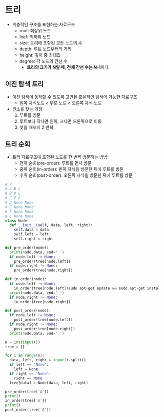 # 트리

- 계층적인 구조를 표현하는 자료구조
  - root: 최상위 노드
  - leaf: 최하위 노드
  - size: 트리에 포함된 모든 노드의 수
  - depth: 루트 노드부터의 거리
  - height: 깊이 중 최대값
  - degree: 각 노드의 간선 수
    - **트리의 크기가 N일 때, 전체 간선 수는 N-1**이다.

## 이진 탐색 트리

- 이진 탐색이 동작할 수 있도록 고안된 효율적인 탐색이 가능한 자료구조
  - 왼쪽 자식노드 < 부모 노드 < 오른쪽 자식 노드
- 원소를 찾는 과정
  1. 루트를 방문
  2. 루트보다 작다면 왼쪽, 크다면 오른쪽으로 이동
  3. 찾을 때까지 2 반복

## 트리 순회

- 트리 자료구조에 포함된 노드를 한 번씩 방문하는 방법
  - 전위 순회(pre-order): 루트를 먼저 방문
  - 중위 순회(in-order): 왼쪽 자식을 방문한 뒤에 루트를 방문
  - 후위 순회(post-order): 오른쪽 자식을 방문한 뒤에 루트를 방문

```py
# 7
# A B C
# B D E
# C F G
# D None None
# E None None
# F None None
# G None None
class Node:
  def __init__(self, data, left, right):
    self.data = data
    self.left = left
    self.right = right

def pre_order(node):
  print(node.data, end=' ')
  if node.left != None:
    pre_order(tree[node.left])
  if node.right != None:
    pre_order(tree[node.right])

def in_order(node):
  if node.left != None:
    in_order(tree[node.left])sudo apt-get update && sudo apt-get install wget ca-certificates
  print(node.data, end=' ')
  if node.right != None:
    in_order(tree[node.right])

def post_order(node):
  if node.left != None:
    post_order(tree[node.left])
  if node.right != None:
    post_order(tree[node.right])
  print(node.data, end=' ')

n = int(input())
tree = {}

for i in range(n):
  data, left, right = input().split()
  if left == "None":
    left = None
  if right == "None":
    right == None
  tree[data] = Node(data, left, right)

pre_order(tree['A'])
print()
in_order(tree['A'])
print()
post_order(tree['A'])
```
